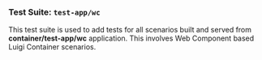 ### Test Suite: `test-app/wc`

This test suite is used to add tests for all scenarios built and served from **container/test-app/wc** application. This involves Web Component based Luigi Container scenarios.